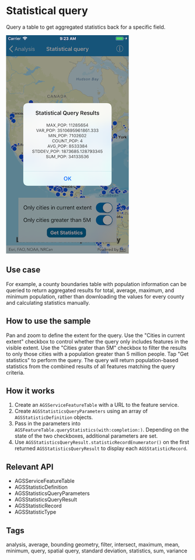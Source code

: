 # Statistical query

Query a table to get aggregated statistics back for a specific field.

![Statistical query results](statistical-query.png)

## Use case

For example, a county boundaries table with population information can be queried to return aggregated results for total, average, maximum, and minimum population, rather than downloading the values for every county and calculating statistics manually.

## How to use the sample

Pan and zoom to define the extent for the query. Use the "Cities in current extent" checkbox to control whether the query only includes features in the visible extent. Use the "Cities grater than 5M" checkbox to filter the results to only those cities with a population greater than 5 million people. Tap "Get statistics" to perform the query. The query will return population-based statistics from the combined results of all features matching the query criteria.

## How it works

1. Create an `AGSServiceFeatureTable` with a URL to the feature service.
2. Create `AGSStatisticsQueryParameters` using an array of `AGSStatisticDefinition` objects.
3. Pass in the parameters into `AGSFeatureTable.queryStatistics(with:completion:)`. Depending on the state of the two checkboxes, additional parameters are set.
4. Use `AGSStatisticsQueryResult.statisticRecordEnumerator()` on the first returned `AGSStatisticsQueryResult` to display each `AGSStatisticRecord`.

## Relevant API

* AGSServiceFeatureTable
* AGSStatisticDefinition
* AGSStatisticsQueryParameters
* AGSStatisticsQueryResult
* AGSStatisticRecord
* AGSStatisticType

## Tags

analysis, average, bounding geometry, filter, intersect, maximum, mean, minimum, query, spatial query, standard deviation, statistics, sum, variance
